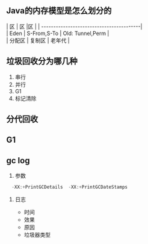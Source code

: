 ## Java的内存模型是怎么划分的

| 区 | 区 |区 |
| -----------------------------------------|  
| Eden    | S-From,S-To | Old: Tunnel,Perm |  
| 分配区   | 复制区       | 老年代            |

## 垃圾回收分为哪几种

1. 串行
2. 并行
3. G1
4. 标记清除

## 分代回收

## G1

## gc log

1. 参数

```java
  -XX:+PrintGCDetails  -XX:+PrintGCDateStamps
```

1. 日志

   * 时间
   * 效果
   * 原因
   * 垃圾器类型



